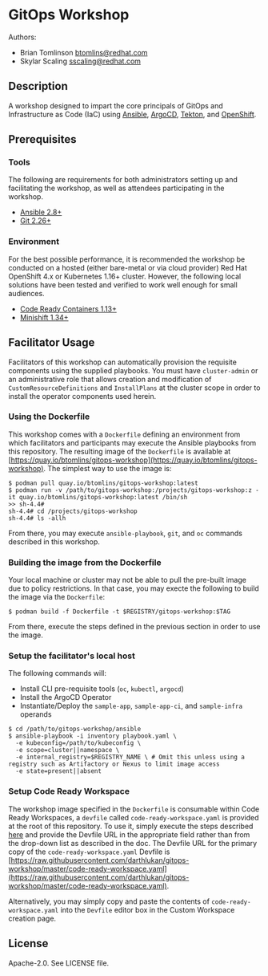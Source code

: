 # GitOps Workshop

Authors:
 - Brian Tomlinson <btomlins@redhat.com>
 - Skylar Scaling <sscaling@redhat.com>


## Description

A workshop designed to impart the core principals of GitOps and Infrastructure as Code (IaC) using
[Ansible](https://www.ansible.com/), [ArgoCD](https://argoproj.github.io/projects/argo-cd), [Tekton](https://tekton.dev/), and [OpenShift](https://www.openshift.com/).


## Prerequisites

### Tools

The following are requirements for both administrators setting up and facilitating the workshop, as well as attendees
participating in the workshop.

- [Ansible 2.8+](https://docs.ansible.com/ansible/latest/installation_guide/intro_installation.html#installing-ansible)
- [Git 2.26+](https://git-scm.com/downloads)


### Environment

For the best possible performance, it is recommended the workshop be conducted on a hosted (either bare-metal or via cloud provider)
Red Hat OpenShift 4.x or Kubernetes 1.16+ cluster. However, the following local solutions have been tested and verified to
work well enough for small audiences.

- [Code Ready Containers 1.13+](https://access.redhat.com/documentation/en-us/red_hat_codeready_containers/1.13/html/getting_started_guide/index)
- [Minishift 1.34+](https://www.okd.io/minishift/)


## Facilitator Usage

Facilitators of this workshop can automatically provision the requisite components using the supplied playbooks. You
must have `cluster-admin` or an administrative role that allows creation and modification of `CustomResourceDefinitions`
and `InstallPlans` at the cluster scope in order to install the operator components used herein.


### Using the Dockerfile

This workshop comes with a `Dockerfile` defining an environment from which facilitators and participants may execute the
Ansible playbooks from this repository. The resulting image of the `Dockerfile` is available at
[https://quay.io/btomlins/gitops-workshop](https://quay.io/btomlins/gitops-workshop). The simplest way to use the image
is:

```
$ podman pull quay.io/btomlins/gitops-workshop:latest
$ podman run -v /path/to/gitops-workshop:/projects/gitops-workshop:z -it quay.io/btomlins/gitops-workshop:latest /bin/sh
>> sh-4.4#
sh-4.4# cd /projects/gitops-workshop
sh-4.4# ls -allh
```
From there, you may execute `ansible-playbook`, `git`, and `oc` commands described in this workshop.


### Building the image from the Dockerfile

Your local machine or cluster may not be able to pull the pre-built image due to policy restrictions. In that case, you
may execte the following to build the image via the `Dockerfile`:

```
$ podman build -f Dockerfile -t $REGISTRY/gitops-workshop:$TAG
```

From there, execute the steps defined in the previous section in order to use the image.


### Setup the facilitator's local host

The following commands will:
- Install CLI pre-requisite tools (`oc`, `kubectl`, `argocd`)
- Install the ArgoCD Operator
- Instantiate/Deploy the `sample-app`, `sample-app-ci`, and `sample-infra` operands

```
$ cd /path/to/gitops-workshop/ansible
$ ansible-playbook -i inventory playbook.yaml \
  -e kubeconfig=/path/to/kubeconfig \
  -e scope=cluster||namespace \
  -e internal_registry=$REGISTRY_NAME \ # Omit this unless using a registry such as Artifactory or Nexus to limit image access
  -e state=present||absent
```


### Setup Code Ready Workspace

The workshop image specified in the `Dockerfile` is consumable within Code Ready Workspaces, a `devfile` called
`code-ready-workspace.yaml` is provided at the root of this repository. To use it, simply execute the steps described
[here](https://access.redhat.com/documentation/en-us/red_hat_codeready_workspaces/2.2/html/end-user_guide/workspaces-overview_crw#creating-a-workspace-from-custom-workspace-view-of-user-dashboard_creating-a-workspace-from-code-sample) and provide the Devfile URL in the appropriate field rather than from the drop-down list as described in the doc.
The Devfile URL for the primary copy of the `code-ready-workspace.yaml` Devfile is [https://raw.githubusercontent.com/darthlukan/gitops-workshop/master/code-ready-workspace.yaml](https://raw.githubusercontent.com/darthlukan/gitops-workshop/master/code-ready-workspace.yaml).

Alternatively, you may simply copy and paste the contents of `code-ready-workspace.yaml` into the `Devfile` editor box
in the Custom Workspace creation page.


## License

Apache-2.0. See LICENSE file.
